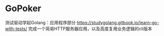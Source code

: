 # GoPoker
测试驱动学起Golang：应用程序部分
https://studygolang.gitbook.io/learn-go-with-tests/
完成一个简易HTTP服务器应用，以及高度复用业务逻辑的cli版本
